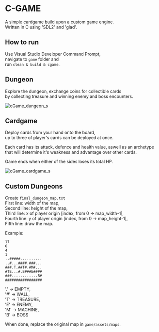 # C-GAME

A simple cardgame build upon a custom game engine.\
Written in C using 'SDL2' and 'glad'.

## How to run

Use Visual Studio Developer Command Prompt,\
navigate to ```game``` folder and\
run ```clean & build & cgame```.

## Dungeon

Explore the dungeon, exchange coins for collectible cards\
by collecting treasure and winning enemy and boss encounters.

![cGame_dungeon_s](https://github.com/user-attachments/assets/39698287-9fbc-41da-8a6f-613a783d98e5)


## Cardgame

Deploy cards from your hand onto the board,\
up to three of player's cards can be deployed at once.

Each card has its attack, defence and health value, aswell as an archetype\
that will determine it's weakness and advantage over other cards.

Game ends when either of the sides loses its total HP.

![cGame_cardgame_s](https://github.com/user-attachments/assets/89a0a6fa-fcb3-473b-af11-75fa9d1ab0c0)


## Custom Dungeons

Create ```final_dungeon_map.txt```\
First line: width of the map,\
Second line: height of the map,\
Third line: x of player origin [index, from 0 -> map_width-1],\
Fourth line: y of player origin [index, from 0 -> map_height-1],\
Fifth line: draw the map.

Example:

```
17
6
4
1
..#####..........
..#...####.###...
###.T.##T#.#M#...
#TE...#.E###E####
###............B#
#################
```

'.' -> EMPTY,\
'#' -> WALL,\
'T' -> TREASURE,\
'E' -> ENEMY,\
'M' -> MACHINE,\
'B' -> BOSS

When done, replace the original map in ```game/assets/maps```.
